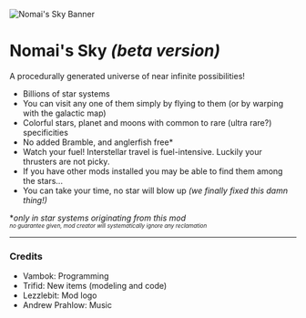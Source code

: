 ![Nomai's Sky Banner](https://github.com/user-attachments/assets/da5bc69f-1730-4ddc-97b8-77ae38793335)

# Nomai's Sky *(beta version)*

A procedurally generated universe of near infinite possibilities!

- Billions of star systems
- You can visit any one of them simply by flying to them (or by warping with the galactic map)
- Colorful stars, planet and moons with common to rare (ultra rare?) specificities
- No added Bramble, and anglerfish free*
- Watch your fuel! Interstellar travel is fuel-intensive. Luckily your thrusters are not picky.
- If you have other mods installed you may be able to find them among the stars...
- You can take your time, no star will blow up *(we finally fixed this damn thing!)*  
  
  
\**only in star systems originating from this mod*  
<sup><sub>*no guarantee given, mod creator will systematically ignore any reclamation*</sub></sup><!--*ⁿᵒ ᵍᵘᵃʳᵃⁿᵗᵉᵉ ᵍˡᵛᵉⁿ ᵃⁿᵈ ᵐᵒᵈ ᶜʳᵉᵃᵗᵒʳ ʷˡˡˡ ˢʸˢᵗᵉᵐᵃᵗˡᶜᵃˡˡʸ ˡᵍⁿᵒʳᵉ ᵃⁿʸ ʳᵉᶜˡᵃᵐᵃᵗˡᵒⁿ*-->

------

### Credits

- Vambok: Programming
- Trifid: New items (modeling and code)
- Lezzlebit: Mod logo
- Andrew Prahlow: Music

